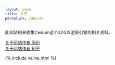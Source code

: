 ```yaml
---
layout: page
title: 关于
permalink: /about/
---
```


此网站用来收集Cesium这个3DGIS渲染引擎的相关资料。

<a href="../t/18/resume/txf-resume.html">关于网站作者 简历</a>
<br/>
<a href="https://www.zhihu.com/people/vtxf/">关于网站作者 知乎</a>

{% include valine.html %}